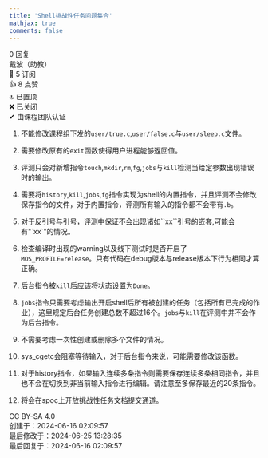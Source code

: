 ```yaml
---
title: 'Shell挑战性任务问题集合'
mathjax: true
comments: false
---
```

<div class="post-info">0 回复</div>

<div id="reply-0" class="reply">
<div class="reply-header">
<span>戴波（助教）</span>
<div class="reply-badges"><div class="badge badge-subscribes">&#x1F516;&#xFE0E; 5 订阅</div><div class="badge badge-likes">&#x1F44D;&#xFE0E; 8 点赞</div><div class="badge badge-topped">&#x1F51D;&#xFE0E; 已置顶</div><div class="badge badge-closed">&#x274C;&#xFE0E; 已关闭</div><div class="badge badge-authentic">&#x2714;&#xFE0E; 由课程团队认证</div></div>
</div>
<div class="reply-text">

1. 不能修改课程组下发的`user/true.c`,`user/false.c`与`user/sleep.c`文件。
2. 需要修改原有的`exit`函数使得用户进程能够返回值。
3. 评测只会对新增指令`touch`,`mkdir`,`rm`,`fg`,`jobs`与`kill`检测当给定参数出现错误时的输出。

4. 需要将`history`,`kill`,`jobs`,`fg`指令实现为shell的内置指令，并且评测不会修改保存指令的文件，对于内置指令，评测所有输入的指令都不会带有`.b`。
5. 对于反引号与引号，评测中保证不会出现诸如\`\`xx\`\`引号的嵌套,可能会有"\`xx\`"的情况。
6. 检查编译时出现的warning以及线下测试时是否开启了`MOS_PROFILE=release`。只有代码在debug版本与release版本下行为相同才算正确。
7. 后台指令被`kill`后应该将状态设置为`Done`。
8. `jobs`指令只需要考虑输出开启shell后所有被创建的任务（包括所有已完成的作业），这里规定后台任务创建总数不超过16个。`jobs`与`kill`在评测中并不会作为后台指令。
9. 不需要考虑一次性创建或删除多个文件的情况。
10. sys_cgetc会阻塞等待输入，对于后台指令来说，可能需要修改该函数。
11. 对于history指令，如果输入连续多条指令则需要保存连续多条相同指令，并且也不会在切换到非当前输入指令进行编辑。请注意至多保存最近的20条指令。
12. 将会在spoc上开放挑战性任务文档提交通道。

</div>
<div class="reply-footer">
<span>CC BY-SA 4.0</span>
<div class="reply-datetime">
创建于：<time datetime="2024-06-16T02:09:57.025948+08:00" title="2024-06-16T02:09:57.025948+08:00">2024-06-16 02:09:57</time>
<br>最后修改于：<time datetime="2024-06-25T13:28:35.391708+08:00" title="2024-06-25T13:28:35.391708+08:00">2024-06-25 13:28:35</time>
<br>最后回复于：<time datetime="2024-06-16T02:09:57.025948+08:00" title="2024-06-16T02:09:57.025948+08:00">2024-06-16 02:09:57</time>
</div>
</div>
<div style="clear: both;"></div>
</div>


